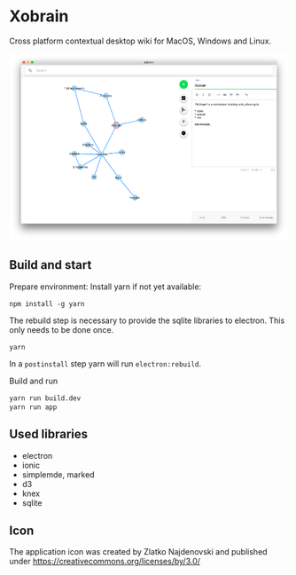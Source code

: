 # Xobrain

Cross platform contextual desktop wiki for MacOS, Windows and Linux.  

![Xobrain main window](https://raw.githubusercontent.com/codebalancers/xobrain/master/docs/xobrain.png)

## Build and start
Prepare environment: Install yarn if not yet available:

```
npm install -g yarn
```


The rebuild step is necessary to provide the sqlite libraries to electron. This only needs to be done once.

```
yarn
```

In a `postinstall` step yarn will run `electron:rebuild`. 

Build and run
```
yarn run build.dev
yarn run app
```


## Used libraries

* electron
* ionic
* simplemde, marked
* d3
* knex
* sqlite


## Icon
The application icon was created by Zlatko Najdenovski and published under https://creativecommons.org/licenses/by/3.0/
